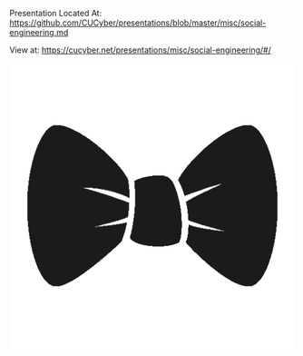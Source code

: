Presentation Located At: https://github.com/CUCyber/presentations/blob/master/misc/social-engineering.md

View at: https://cucyber.net/presentations/misc/social-engineering/#/

![thumbnail](thumbnail.png)
